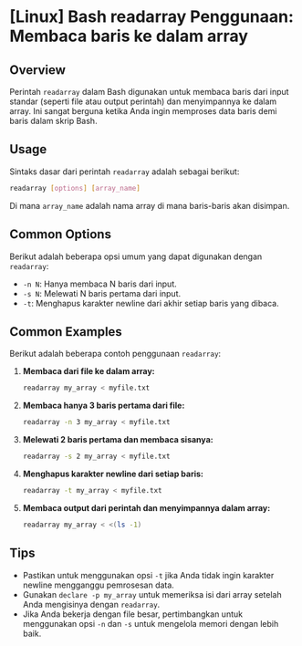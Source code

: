# [Linux] Bash readarray Penggunaan: Membaca baris ke dalam array

## Overview
Perintah `readarray` dalam Bash digunakan untuk membaca baris dari input standar (seperti file atau output perintah) dan menyimpannya ke dalam array. Ini sangat berguna ketika Anda ingin memproses data baris demi baris dalam skrip Bash.

## Usage
Sintaks dasar dari perintah `readarray` adalah sebagai berikut:

```bash
readarray [options] [array_name]
```

Di mana `array_name` adalah nama array di mana baris-baris akan disimpan.

## Common Options
Berikut adalah beberapa opsi umum yang dapat digunakan dengan `readarray`:

- `-n N`: Hanya membaca N baris dari input.
- `-s N`: Melewati N baris pertama dari input.
- `-t`: Menghapus karakter newline dari akhir setiap baris yang dibaca.

## Common Examples
Berikut adalah beberapa contoh penggunaan `readarray`:

1. **Membaca dari file ke dalam array:**
   ```bash
   readarray my_array < myfile.txt
   ```

2. **Membaca hanya 3 baris pertama dari file:**
   ```bash
   readarray -n 3 my_array < myfile.txt
   ```

3. **Melewati 2 baris pertama dan membaca sisanya:**
   ```bash
   readarray -s 2 my_array < myfile.txt
   ```

4. **Menghapus karakter newline dari setiap baris:**
   ```bash
   readarray -t my_array < myfile.txt
   ```

5. **Membaca output dari perintah dan menyimpannya dalam array:**
   ```bash
   readarray my_array < <(ls -1)
   ```

## Tips
- Pastikan untuk menggunakan opsi `-t` jika Anda tidak ingin karakter newline mengganggu pemrosesan data.
- Gunakan `declare -p my_array` untuk memeriksa isi dari array setelah Anda mengisinya dengan `readarray`.
- Jika Anda bekerja dengan file besar, pertimbangkan untuk menggunakan opsi `-n` dan `-s` untuk mengelola memori dengan lebih baik.